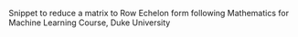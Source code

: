 Snippet to reduce a matrix to Row Echelon form following Mathematics for Machine Learning Course, Duke University
